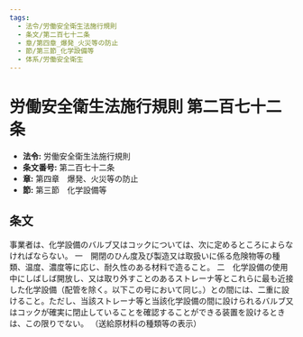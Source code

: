 ```yaml
---
tags:
  - 法令/労働安全衛生法施行規則
  - 条文/第二百七十二条
  - 章/第四章_爆発_火災等の防止
  - 節/第三節_化学設備等
  - 体系/労働安全衛生
---
```

# 労働安全衛生法施行規則 第二百七十二条

- **法令:** 労働安全衛生法施行規則
- **条文番号:** 第二百七十二条
- **章:** 第四章　爆発、火災等の防止
- **節:** 第三節　化学設備等

## 条文
事業者は、化学設備のバルブ又はコックについては、次に定めるところによらなければならない。
一　開閉のひん度及び製造又は取扱いに係る危険物等の種類、温度、濃度等に応じ、耐久性のある材料で造ること。
二　化学設備の使用中にしばしば開放し、又は取り外すことのあるストレーナ等とこれらに最も近接した化学設備（配管を除く。以下この号において同じ。）との間には、二重に設けること。ただし、当該ストレーナ等と当該化学設備の間に設けられるバルブ又はコックが確実に閉止していることを確認することができる装置を設けるときは、この限りでない。
（送給原材料の種類等の表示）

